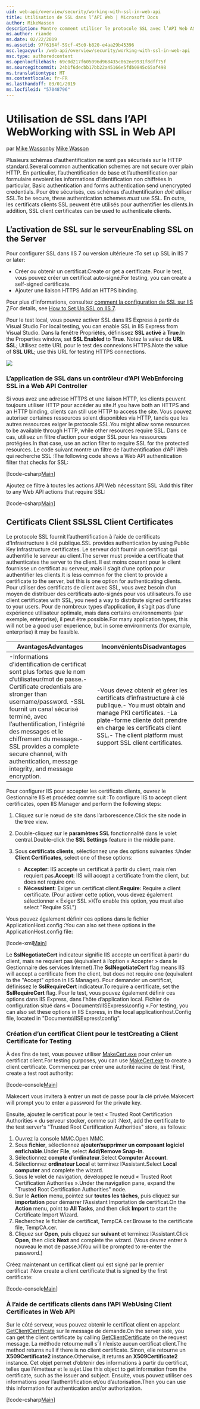 ```yaml
---
uid: web-api/overview/security/working-with-ssl-in-web-api
title: Utilisation de SSL dans l’API Web | Microsoft Docs
author: MikeWasson
description: Montre comment utiliser le protocole SSL avec l’API Web ASP.NET, y compris à l’aide de certificats client SSL.
ms.author: riande
ms.date: 02/22/2019
ms.assetid: 97f6164f-59cf-45c0-b820-e4aa29b45396
msc.legacyurl: /web-api/overview/security/working-with-ssl-in-web-api
msc.type: authoredcontent
ms.openlocfilehash: 69c0d217f605096d968435c062ee9931f8dff75f
ms.sourcegitcommit: 24b1f6decbb17bb22a45166e5fdb0845c65af498
ms.translationtype: MT
ms.contentlocale: fr-FR
ms.lasthandoff: 03/01/2019
ms.locfileid: "57048796"
---
```

<a name="working-with-ssl-in-web-api"></a><span data-ttu-id="86065-103">Utilisation de SSL dans l’API Web</span><span class="sxs-lookup"><span data-stu-id="86065-103">Working with SSL in Web API</span></span>
====================
<span data-ttu-id="86065-104">par [Mike Wasson](https://github.com/MikeWasson)</span><span class="sxs-lookup"><span data-stu-id="86065-104">by [Mike Wasson](https://github.com/MikeWasson)</span></span>

<span data-ttu-id="86065-105">Plusieurs schémas d’authentification ne sont pas sécurisés sur le HTTP standard.</span><span class="sxs-lookup"><span data-stu-id="86065-105">Several common authentication schemes are not secure over plain HTTP.</span></span> <span data-ttu-id="86065-106">En particulier, l’authentification de base et l’authentification par formulaire envoient les informations d’identification non chiffrées.</span><span class="sxs-lookup"><span data-stu-id="86065-106">In particular, Basic authentication and forms authentication send unencrypted credentials.</span></span> <span data-ttu-id="86065-107">Pour être sécurisés, ces schémas d’authentification *doit* utiliser SSL.</span><span class="sxs-lookup"><span data-stu-id="86065-107">To be secure, these authentication schemes *must* use SSL.</span></span> <span data-ttu-id="86065-108">En outre, les certificats clients SSL peuvent être utilisés pour authentifier les clients.</span><span class="sxs-lookup"><span data-stu-id="86065-108">In addition, SSL client certificates can be used to authenticate clients.</span></span>

## <a name="enabling-ssl-on-the-server"></a><span data-ttu-id="86065-109">L’activation de SSL sur le serveur</span><span class="sxs-lookup"><span data-stu-id="86065-109">Enabling SSL on the Server</span></span>

<span data-ttu-id="86065-110">Pour configurer SSL dans IIS 7 ou version ultérieure :</span><span class="sxs-lookup"><span data-stu-id="86065-110">To set up SSL in IIS 7 or later:</span></span>

- <span data-ttu-id="86065-111">Créer ou obtenir un certificat.</span><span class="sxs-lookup"><span data-stu-id="86065-111">Create or get a certificate.</span></span> <span data-ttu-id="86065-112">Pour le test, vous pouvez créer un certificat auto-signé.</span><span class="sxs-lookup"><span data-stu-id="86065-112">For testing, you can create a self-signed certificate.</span></span>
- <span data-ttu-id="86065-113">Ajouter une liaison HTTPS.</span><span class="sxs-lookup"><span data-stu-id="86065-113">Add an HTTPS binding.</span></span>

<span data-ttu-id="86065-114">Pour plus d’informations, consultez [comment la configuration de SSL sur IIS 7](https://www.iis.net/learn/manage/configuring-security/how-to-set-up-ssl-on-iis).</span><span class="sxs-lookup"><span data-stu-id="86065-114">For details, see [How to Set Up SSL on IIS 7](https://www.iis.net/learn/manage/configuring-security/how-to-set-up-ssl-on-iis).</span></span>

<span data-ttu-id="86065-115">Pour le test local, vous pouvez activer SSL dans IIS Express à partir de Visual Studio.</span><span class="sxs-lookup"><span data-stu-id="86065-115">For local testing, you can enable SSL in IIS Express from Visual Studio.</span></span> <span data-ttu-id="86065-116">Dans la fenêtre Propriétés, définissez **SSL activé** à **True**.</span><span class="sxs-lookup"><span data-stu-id="86065-116">In the Properties window, set **SSL Enabled** to **True**.</span></span> <span data-ttu-id="86065-117">Notez la valeur de **URL SSL**; Utilisez cette URL pour le test des connexions HTTPS.</span><span class="sxs-lookup"><span data-stu-id="86065-117">Note the value of **SSL URL**; use this URL for testing HTTPS connections.</span></span>

![](working-with-ssl-in-web-api/_static/image1.png)

### <a name="enforcing-ssl-in-a-web-api-controller"></a><span data-ttu-id="86065-118">L’application de SSL dans un contrôleur d’API Web</span><span class="sxs-lookup"><span data-stu-id="86065-118">Enforcing SSL in a Web API Controller</span></span>

<span data-ttu-id="86065-119">Si vous avez une adresse HTTPS et une liaison HTTP, les clients peuvent toujours utiliser HTTP pour accéder au site.</span><span class="sxs-lookup"><span data-stu-id="86065-119">If you have both an HTTPS and an HTTP binding, clients can still use HTTP to access the site.</span></span> <span data-ttu-id="86065-120">Vous pouvez autoriser certaines ressources soient disponibles via HTTP, tandis que les autres ressources exiger le protocole SSL.</span><span class="sxs-lookup"><span data-stu-id="86065-120">You might allow some resources to be available through HTTP, while other resources require SSL.</span></span> <span data-ttu-id="86065-121">Dans ce cas, utilisez un filtre d’action pour exiger SSL pour les ressources protégées.</span><span class="sxs-lookup"><span data-stu-id="86065-121">In that case, use an action filter to require SSL for the protected resources.</span></span> <span data-ttu-id="86065-122">Le code suivant montre un filtre de l’authentification d’API Web qui recherche SSL :</span><span class="sxs-lookup"><span data-stu-id="86065-122">The following code shows a Web API authentication filter that checks for SSL:</span></span>

[!code-csharp[Main](working-with-ssl-in-web-api/samples/sample1.cs)]

<span data-ttu-id="86065-123">Ajoutez ce filtre à toutes les actions API Web nécessitant SSL :</span><span class="sxs-lookup"><span data-stu-id="86065-123">Add this filter to any Web API actions that require SSL:</span></span>

[!code-csharp[Main](working-with-ssl-in-web-api/samples/sample2.cs)]

## <a name="ssl-client-certificates"></a><span data-ttu-id="86065-124">Certificats Client SSL</span><span class="sxs-lookup"><span data-stu-id="86065-124">SSL Client Certificates</span></span>

<span data-ttu-id="86065-125">Le protocole SSL fournit l’authentification à l’aide de certificats d’Infrastructure à clé publique.</span><span class="sxs-lookup"><span data-stu-id="86065-125">SSL provides authentication by using Public Key Infrastructure certificates.</span></span> <span data-ttu-id="86065-126">Le serveur doit fournir un certificat qui authentifie le serveur au client.</span><span class="sxs-lookup"><span data-stu-id="86065-126">The server must provide a certificate that authenticates the server to the client.</span></span> <span data-ttu-id="86065-127">Il est moins courant pour le client fournisse un certificat au serveur, mais il s’agit d’une option pour authentifier les clients.</span><span class="sxs-lookup"><span data-stu-id="86065-127">It is less common for the client to provide a certificate to the server, but this is one option for authenticating clients.</span></span> <span data-ttu-id="86065-128">Pour utiliser des certificats de client avec SSL, vous avez besoin d’un moyen de distribuer des certificats auto-signés pour vos utilisateurs.</span><span class="sxs-lookup"><span data-stu-id="86065-128">To use client certificates with SSL, you need a way to distribute signed certificates to your users.</span></span> <span data-ttu-id="86065-129">Pour de nombreux types d’application, il s’agit pas d’une expérience utilisateur optimale, mais dans certains environnements (par exemple, enterprise), il peut être possible.</span><span class="sxs-lookup"><span data-stu-id="86065-129">For many application types, this will not be a good user experience, but in some environments (for example, enterprise) it may be feasible.</span></span>

| <span data-ttu-id="86065-130">Avantages</span><span class="sxs-lookup"><span data-stu-id="86065-130">Advantages</span></span> | <span data-ttu-id="86065-131">Inconvénients</span><span class="sxs-lookup"><span data-stu-id="86065-131">Disadvantages</span></span> |
| --- | --- |
| <span data-ttu-id="86065-132">-Informations d’identification de certificat sont plus fortes que le nom d’utilisateur/mot de passe.</span><span class="sxs-lookup"><span data-stu-id="86065-132">- Certificate credentials are stronger than username/password.</span></span> <span data-ttu-id="86065-133">-SSL fournit un canal sécurisé terminé, avec l’authentification, l’intégrité des messages et le chiffrement du message.</span><span class="sxs-lookup"><span data-stu-id="86065-133">- SSL provides a complete secure channel, with authentication, message integrity, and message encryption.</span></span> | <span data-ttu-id="86065-134">-Vous devez obtenir et gérer les certificats d’infrastructure à clé publique.</span><span class="sxs-lookup"><span data-stu-id="86065-134">- You must obtain and manage PKI certificates.</span></span> <span data-ttu-id="86065-135">-La plate-forme cliente doit prendre en charge les certificats client SSL.</span><span class="sxs-lookup"><span data-stu-id="86065-135">- The client platform must support SSL client certificates.</span></span> |

<span data-ttu-id="86065-136">Pour configurer IIS pour accepter les certificats clients, ouvrez le Gestionnaire IIS et procédez comme suit :</span><span class="sxs-lookup"><span data-stu-id="86065-136">To configure IIS to accept client certificates, open IIS Manager and perform the following steps:</span></span>

1. <span data-ttu-id="86065-137">Cliquez sur le nœud de site dans l’arborescence.</span><span class="sxs-lookup"><span data-stu-id="86065-137">Click the site node in the tree view.</span></span>
2. <span data-ttu-id="86065-138">Double-cliquez sur le **paramètres SSL** fonctionnalité dans le volet central.</span><span class="sxs-lookup"><span data-stu-id="86065-138">Double-click the **SSL Settings** feature in the middle pane.</span></span>
3. <span data-ttu-id="86065-139">Sous **certificats clients**, sélectionnez une des options suivantes :</span><span class="sxs-lookup"><span data-stu-id="86065-139">Under **Client Certificates**, select one of these options:</span></span> 

    - <span data-ttu-id="86065-140">**Accepter**: IIS accepte un certificat à partir du client, mais n’en requiert pas.</span><span class="sxs-lookup"><span data-stu-id="86065-140">**Accept**: IIS will accept a certificate from the client, but does not require one.</span></span>
    - <span data-ttu-id="86065-141">**Nécessitent**: Exiger un certificat client.</span><span class="sxs-lookup"><span data-stu-id="86065-141">**Require**: Require a client certificate.</span></span> <span data-ttu-id="86065-142">(Pour activer cette option, vous devez également sélectionner « Exiger SSL »)</span><span class="sxs-lookup"><span data-stu-id="86065-142">(To enable this option, you must also select "Require SSL")</span></span>

<span data-ttu-id="86065-143">Vous pouvez également définir ces options dans le fichier ApplicationHost.config :</span><span class="sxs-lookup"><span data-stu-id="86065-143">You can also set these options in the ApplicationHost.config file:</span></span>

[!code-xml[Main](working-with-ssl-in-web-api/samples/sample3.xml)]

<span data-ttu-id="86065-144">Le **SslNegotiateCert** indicateur signifie IIS accepte un certificat à partir du client, mais ne requiert pas (équivalent à l’option « Accepter » dans le Gestionnaire des services Internet).</span><span class="sxs-lookup"><span data-stu-id="86065-144">The **SslNegotiateCert** flag means IIS will accept a certificate from the client, but does not require one (equivalent to the "Accept" option in IIS Manager).</span></span> <span data-ttu-id="86065-145">Pour demander un certificat, définissez le **SslRequireCert** indicateur.</span><span class="sxs-lookup"><span data-stu-id="86065-145">To require a certificate, set the **SslRequireCert** flag.</span></span> <span data-ttu-id="86065-146">Pour le test, vous pouvez également définir ces options dans IIS Express, dans l’hôte d’application local. Fichier de configuration situé dans « Documents\IISExpress\config ».</span><span class="sxs-lookup"><span data-stu-id="86065-146">For testing, you can also set these options in IIS Express, in the local applicationhost.Config file, located in "Documents\IISExpress\config".</span></span>

### <a name="creating-a-client-certificate-for-testing"></a><span data-ttu-id="86065-147">Création d’un certificat Client pour le test</span><span class="sxs-lookup"><span data-stu-id="86065-147">Creating a Client Certificate for Testing</span></span>

<span data-ttu-id="86065-148">À des fins de test, vous pouvez utiliser [MakeCert.exe](/windows/desktop/SecCrypto/makecert) pour créer un certificat client.</span><span class="sxs-lookup"><span data-stu-id="86065-148">For testing purposes, you can use [MakeCert.exe](/windows/desktop/SecCrypto/makecert) to create a client certificate.</span></span> <span data-ttu-id="86065-149">Commencez par créer une autorité racine de test :</span><span class="sxs-lookup"><span data-stu-id="86065-149">First, create a test root authority:</span></span>

[!code-console[Main](working-with-ssl-in-web-api/samples/sample4.cmd)]

<span data-ttu-id="86065-150">Makecert vous invitera à entrer un mot de passe pour la clé privée.</span><span class="sxs-lookup"><span data-stu-id="86065-150">Makecert will prompt you to enter a password for the private key.</span></span>

<span data-ttu-id="86065-151">Ensuite, ajoutez le certificat pour le test « Trusted Root Certification Authorities « du serveur stocker, comme suit :</span><span class="sxs-lookup"><span data-stu-id="86065-151">Next, add the certificate to the test server's "Trusted Root Certification Authorities" store, as follows:</span></span>

1. <span data-ttu-id="86065-152">Ouvrez la console MMC.</span><span class="sxs-lookup"><span data-stu-id="86065-152">Open MMC.</span></span>
2. <span data-ttu-id="86065-153">Sous **fichier**, sélectionnez **ajouter/supprimer un composant logiciel enfichable**.</span><span class="sxs-lookup"><span data-stu-id="86065-153">Under **File**, select **Add/Remove Snap-In**.</span></span>
3. <span data-ttu-id="86065-154">Sélectionnez **compte d’ordinateur**.</span><span class="sxs-lookup"><span data-stu-id="86065-154">Select **Computer Account**.</span></span>
4. <span data-ttu-id="86065-155">Sélectionnez **ordinateur Local** et terminez l’Assistant.</span><span class="sxs-lookup"><span data-stu-id="86065-155">Select **Local computer** and complete the wizard.</span></span>
5. <span data-ttu-id="86065-156">Sous le volet de navigation, développez le nœud « Trusted Root Certification Authorities ».</span><span class="sxs-lookup"><span data-stu-id="86065-156">Under the navigation pane, expand the "Trusted Root Certification Authorities" node.</span></span>
6. <span data-ttu-id="86065-157">Sur le **Action** menu, pointez sur **toutes les tâches**, puis cliquez sur **importation** pour démarrer l’Assistant Importation de certificat.</span><span class="sxs-lookup"><span data-stu-id="86065-157">On the **Action** menu, point to **All Tasks**, and then click **Import** to start the Certificate Import Wizard.</span></span>
7. <span data-ttu-id="86065-158">Recherchez le fichier de certificat, TempCA.cer.</span><span class="sxs-lookup"><span data-stu-id="86065-158">Browse to the certificate file, TempCA.cer.</span></span>
8. <span data-ttu-id="86065-159">Cliquez sur **Open**, puis cliquez sur **suivant** et terminez l’Assistant.</span><span class="sxs-lookup"><span data-stu-id="86065-159">Click **Open**, then click **Next** and complete the wizard.</span></span> <span data-ttu-id="86065-160">(Vous devrez entrer à nouveau le mot de passe.)</span><span class="sxs-lookup"><span data-stu-id="86065-160">(You will be prompted to re-enter the password.)</span></span>

<span data-ttu-id="86065-161">Créez maintenant un certificat client qui est signé par le premier certificat :</span><span class="sxs-lookup"><span data-stu-id="86065-161">Now create a client certificate that is signed by the first certificate:</span></span>

[!code-console[Main](working-with-ssl-in-web-api/samples/sample5.cmd)]

### <a name="using-client-certificates-in-web-api"></a><span data-ttu-id="86065-162">À l’aide de certificats clients dans l’API Web</span><span class="sxs-lookup"><span data-stu-id="86065-162">Using Client Certificates in Web API</span></span>

<span data-ttu-id="86065-163">Sur le côté serveur, vous pouvez obtenir le certificat client en appelant [GetClientCertificate](https://msdn.microsoft.com/library/system.net.http.httprequestmessageextensions.getclientcertificate.aspx) sur le message de demande.</span><span class="sxs-lookup"><span data-stu-id="86065-163">On the server side, you can get the client certificate by calling [GetClientCertificate](https://msdn.microsoft.com/library/system.net.http.httprequestmessageextensions.getclientcertificate.aspx) on the request message.</span></span> <span data-ttu-id="86065-164">La méthode retourne null s’il n’existe aucun certificat client.</span><span class="sxs-lookup"><span data-stu-id="86065-164">The method returns null if there is no client certificate.</span></span> <span data-ttu-id="86065-165">Sinon, elle retourne un **X509Certificate2** instance.</span><span class="sxs-lookup"><span data-stu-id="86065-165">Otherwise, it returns an **X509Certificate2** instance.</span></span> <span data-ttu-id="86065-166">Cet objet permet d’obtenir des informations à partir du certificat, telles que l’émetteur et le sujet.</span><span class="sxs-lookup"><span data-stu-id="86065-166">Use this object to get information from the certificate, such as the issuer and subject.</span></span> <span data-ttu-id="86065-167">Ensuite, vous pouvez utiliser ces informations pour l’authentification et/ou d’autorisation.</span><span class="sxs-lookup"><span data-stu-id="86065-167">Then you can use this information for authentication and/or authorization.</span></span>

[!code-csharp[Main](working-with-ssl-in-web-api/samples/sample6.cs)]
